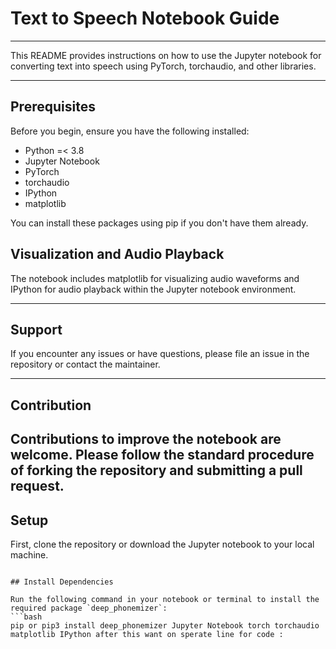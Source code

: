 # Text to Speech Notebook Guide

---

This README provides instructions on how to use the Jupyter notebook for converting text into speech using PyTorch, torchaudio, and other libraries.

--- 
## Prerequisites

Before you begin, ensure you have the following installed:
- Python =< 3.8
- Jupyter Notebook
- PyTorch
- torchaudio
- IPython
- matplotlib

You can install these packages using pip if you don't have them already.

## Visualization and Audio Playback
The notebook includes matplotlib for visualizing audio waveforms and IPython for audio playback within the Jupyter notebook environment.

---

## Support
If you encounter any issues or have questions, please file an issue in the repository or contact the maintainer.

---

## Contribution
Contributions to improve the notebook are welcome. Please follow the standard procedure of forking the repository and submitting a pull request.
---

## Setup

First, clone the repository or download the Jupyter notebook to your local machine.

``` Cd TextToSpeechPytorch.ipynb

## Install Dependencies

Run the following command in your notebook or terminal to install the required package `deep_phonemizer`:
```bash
pip or pip3 install deep_phonemizer Jupyter Notebook torch torchaudio matplotlib IPython after this want on sperate line for code : 
